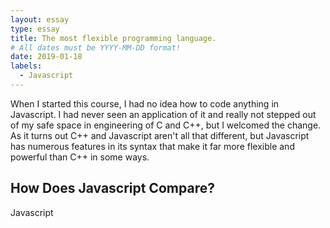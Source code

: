 ```yaml
---
layout: essay
type: essay
title: The most flexible programming language.
# All dates must be YYYY-MM-DD format!
date: 2019-01-18
labels:
  - Javascript
---
```


When I started this course, I had no idea how to code anything in Javascript. I had never seen an application of it and really not stepped out of my safe space in engineering of C and C++, but I welcomed the change. As it turns out C++ and Javascript aren't all that different, but Javascript has numerous features in its syntax that make it far more flexible and powerful than C++ in some ways. 

## How Does Javascript Compare?
Javascript 
